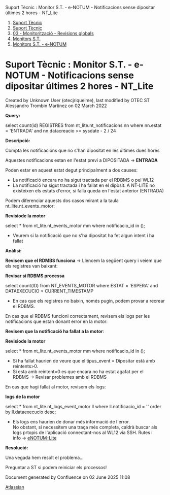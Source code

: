 Suport Tècnic : Monitor S.T. - e-NOTUM - Notificacions sense dipositar últimes 2 hores - NT\_Lite  

1.  [Suport Tècnic](index.html)
2.  [Suport Tècnic](13893782.html)
3.  [03 - Monitorització - Revisions globals](26313327.html)
4.  [Monitors S.T.](Monitors-S.T._41522177.html)
5.  [Monitors S.T. - e-NOTUM](Monitors-S.T.---e-NOTUM_128647222.html)

Suport Tècnic : Monitor S.T. - e-NOTUM - Notificacions sense dipositar últimes 2 hores - NT\_Lite
=================================================================================================

Created by Unknown User (otecjriquelme), last modified by OTEC ST Alessandro Trombin Martinez on 02 March 2022

**Query:**

select count(id) REGISTRES
from nt\_lite.nt\_notificacions nn
where nn.estat = 'ENTRADA'
and nn.datacreacio >= sysdate - 2 / 24

**Descripció:** 

Compta les notificacions que no s'han dipositat en les últimes dues hores

Aquestes notificacions estan en l'estat previ a DIPOSITADA → **ENTRADA**

Poden estar en aquest estat degut principalment a dos causes:

*   La notificació encara no ha sigut tractada per el RDBMS o pel WL12
*   La notificació ha sigut tractada i ha fallat en el dipòsit. A NT-LITE no existeixen els estats d'error, si falla queda en l'estat anterior (ENTRADA)

Podem diferenciar aquests dos casos mirant a la taula nt\_lite.nt\_events\_motor:

**Revisiode la motor**

select \* 
from nt\_lite.nt\_events\_motor mm
where notificacio\_id in ();

*   Veurem si la notificació que no s'ha dipositat ha fet algun intent i ha fallat

  

**Anàlisi:** 

**Revisem que el RDMBS funciona** → Llencem la següent query i veiem que els registres van baixant:

**Revisar si RDBMS processa**

select count(ID) 
from NT\_EVENTS\_MOTOR 
where ESTAT = 'ESPERA' 
and DATAEXECUCIO < CURRENT\_TIMESTAMP

*   En cas que els registres no baixin, només pugin, podem provar a recrear el RDBMS.

  

En cas que el RDBMS funcioni correctament, revisem els logs per les notificacions que estan donant error en la motor:

**Revisem que la notificació ha fallat a la motor**:

**Revisiode la motor**

select \* 
from nt\_lite.nt\_events\_motor mm
where notificacio\_id in ();

*   Si ha fallat haurien de veure que el tipus\_event = Dipositar està amb reintents>0.
*   Si esta amb reintent=0 es que encara no ha estat agafat per el RDBMS → Revisar problemes amb el RDBMS

En cas que hagi fallat al motor, revisem els logs:

**logs de la motor**

select \* 
from nt\_lite.nt\_logs\_event\_motor ll
where ll.notificacio\_id = ''
order by ll.dataexecucio desc;

*   Els logs ens haurien de donar més informació de l'error.  
    No obstant, si necessitem una traça més completa, caldrà buscar als logs prtopis de l'aplicació connectant-nos al WL12 via SSH. Rutes i info → [eNOTUM-Lite](eNOTUM-Lite_36341310.html)

  

**Resolució:**

Una vegada hem resolt el problema...

Preguntar a ST si podem reiniciar els processos!

Document generated by Confluence on 02 June 2025 11:08

[Atlassian](http://www.atlassian.com/)